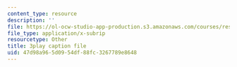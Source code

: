 ```yaml
---
content_type: resource
description: ''
file: https://ol-ocw-studio-app-production.s3.amazonaws.com/courses/res-3-003-learn-to-build-your-own-videogame-with-the-unity-game-engine-and-microsoft-kinect-january-iap-2017/47d98a965d0954df88fc3267789e8648_jXtqyQuLlnk.vtt
file_type: application/x-subrip
resourcetype: Other
title: 3play caption file
uid: 47d98a96-5d09-54df-88fc-3267789e8648
---
```

